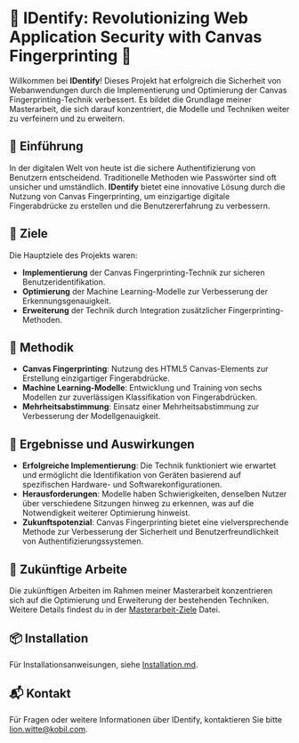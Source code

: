 # 🎉 IDentify: Revolutionizing Web Application Security with Canvas Fingerprinting 🎨

Willkommen bei **IDentify**! Dieses Projekt hat erfolgreich die Sicherheit von Webanwendungen durch die Implementierung und Optimierung der Canvas Fingerprinting-Technik verbessert. Es bildet die Grundlage meiner Masterarbeit, die sich darauf konzentriert, die Modelle und Techniken weiter zu verfeinern und zu erweitern.

## 🌟 Einführung

In der digitalen Welt von heute ist die sichere Authentifizierung von Benutzern entscheidend. Traditionelle Methoden wie Passwörter sind oft unsicher und umständlich. **IDentify** bietet eine innovative Lösung durch die Nutzung von Canvas Fingerprinting, um einzigartige digitale Fingerabdrücke zu erstellen und die Benutzererfahrung zu verbessern.

## 🥅 Ziele

Die Hauptziele des Projekts waren:
- **Implementierung** der Canvas Fingerprinting-Technik zur sicheren Benutzeridentifikation.
- **Optimierung** der Machine Learning-Modelle zur Verbesserung der Erkennungsgenauigkeit.
- **Erweiterung** der Technik durch Integration zusätzlicher Fingerprinting-Methoden.

## 🔧 Methodik

- **Canvas Fingerprinting**: Nutzung des HTML5 Canvas-Elements zur Erstellung einzigartiger Fingerabdrücke.
- **Machine Learning-Modelle**: Entwicklung und Training von sechs Modellen zur zuverlässigen Klassifikation von Fingerabdrücken.
- **Mehrheitsabstimmung**: Einsatz einer Mehrheitsabstimmung zur Verbesserung der Modellgenauigkeit.

## 🚀 Ergebnisse und Auswirkungen

- **Erfolgreiche Implementierung**: Die Technik funktioniert wie erwartet und ermöglicht die Identifikation von Geräten basierend auf spezifischen Hardware- und Softwarekonfigurationen.
- **Herausforderungen**: Modelle haben Schwierigkeiten, denselben Nutzer über verschiedene Sitzungen hinweg zu erkennen, was auf die Notwendigkeit weiterer Optimierung hinweist.
- **Zukunftspotenzial**: Canvas Fingerprinting bietet eine vielversprechende Methode zur Verbesserung der Sicherheit und Benutzerfreundlichkeit von Authentifizierungssystemen.

## 🔮 Zukünftige Arbeite

Die zukünftigen Arbeiten im Rahmen meiner Masterarbeit konzentrieren sich auf die Optimierung und Erweiterung der bestehenden Techniken. Weitere Details findest du in der [Masterarbeit-Ziele](Masterarbeit_Ziele.md) Datei.

## 📦 Installation

Für Installationsanweisungen, siehe [Installation.md](Installation.md).

## 📬 Kontakt

Für Fragen oder weitere Informationen über IDentify, kontaktieren Sie bitte [lion.witte@kobil.com](mailto:lion.witte@kobil.com).

